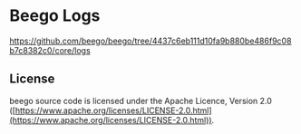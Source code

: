 # Beego Logs

https://github.com/beego/beego/tree/4437c6eb111d10fa9b880be486f9c08b7c8382c0/core/logs

## License

beego source code is licensed under the Apache Licence, Version 2.0
([https://www.apache.org/licenses/LICENSE-2.0.html](https://www.apache.org/licenses/LICENSE-2.0.html)).
